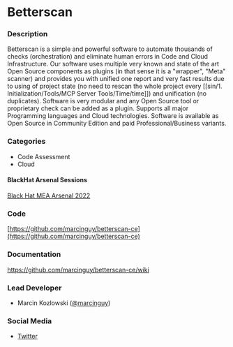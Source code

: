# Betterscan

### Description
Betterscan is a simple and powerful software to automate thousands of checks (orchestration) and eliminate human errors in Code and Cloud Infrastructure. Our software uses multiple very known and state of the art Open Source components as plugins (in that sense it is a "wrapper", "Meta" scanner) and provides you with unified one report and very fast results due to using of project state (no need to rescan the whole project every [[sin/1. Initialization/Tools/MCP Server Tools/Time/time]]) and unification (no duplicates). Software is very modular and any Open Source tool or proprietary check can be added as a plugin. Supports all major Programming languages and Cloud technologies. Software is available as Open Source in Community Edition and paid Professional/Business variants.


### Categories
* Code Assessment
* Cloud


#### BlackHat Arsenal Sessions

[Black Hat MEA Arsenal 2022](https://blackhatmea.com/blackhat-arsenal)

              
### Code
[https://github.com/marcinguy/betterscan-ce](https://github.com/marcinguy/betterscan-ce)

### Documentation
https://github.com/marcinguy/betterscan-ce/wiki

### Lead Developer
* Marcin Kozlowski ([@marcinguy](https://twitter.com/marcinguy))

### Social Media 
* [Twitter](https://twitter.com/betterscan)
